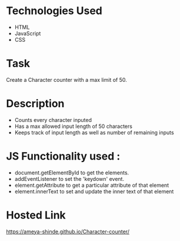 # Technologies Used
- HTML
- JavaScript
- CSS

# Task 
Create a Character counter with a max limit of 50.

# Description
- Counts every character inputed
- Has a max allowed input length of 50 characters
- Keeps track of input length as well as number of remaining inputs

# JS Functionality used : 
- document.getElementById to get the elements.
- addEventListener to set the 'keydown' event.
- element.getAttribute to get a particular attribute of that element
- element.innerText to set and update the inner text of that element

# Hosted Link
https://ameya-shinde.github.io/Character-counter/
